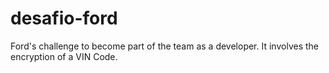 # desafio-ford
Ford's challenge to become part of the team as a developer. It involves the encryption of a VIN Code.
